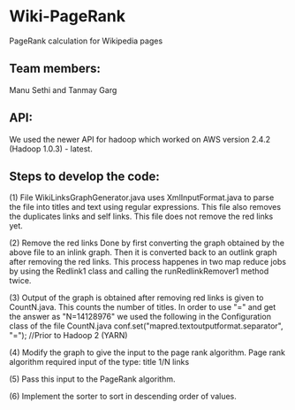 Wiki-PageRank
=============

PageRank calculation for Wikipedia pages


Team members: 
------------------------------------------------------------------------------------------
Manu Sethi and Tanmay Garg


API:
------------------------------------------------------------------------------------------
We used the newer API for hadoop which worked on AWS version 2.4.2 (Hadoop 1.0.3) - latest.


Steps to develop the code:
------------------------------------------------------------------------------------------
(1) File WikiLinksGraphGenerator.java uses XmlInputFormat.java to parse the file into titles and text using regular expressions. 
This file also removes the duplicates links and self links. This file does not remove the red links yet. 

(2) Remove the red links
Done by first converting the graph obtained by the above file to an inlink graph. 
Then it is converted back to an outlink graph after removing the red links. 
This process happenes in two map reduce jobs by using the Redlink1 class and calling the runRedlinkRemover1 method twice.

(3) Output of the graph is obtained after removing red links is given to CountN.java. This counts the number of titles.
In order to use "=" and get the answer as "N=14128976" we used the following in the Configuration class of the file CountN.java
conf.set("mapred.textoutputformat.separator", "="); //Prior to Hadoop 2 (YARN)

(4) Modify the graph to give the input to the page rank algorithm. Page rank algorithm required input of the type:
title 1/N links

(5) Pass this input to the PageRank algorithm.  

(6) Implement the sorter to sort in descending order of values.
